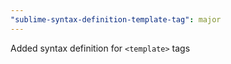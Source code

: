 ```yaml
---
"sublime-syntax-definition-template-tag": major
---
```


Added syntax definition for `<template>` tags
